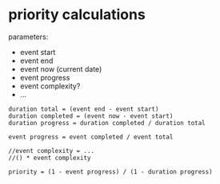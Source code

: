 priority calculations
=====================

parameters:

* event start
* event end
* event now (current date)
* event progress
* event complexity?
* ...

```
duration total = (event end - event start)
duration completed = (event now - event start)
duration progress = duration completed / duration total

event progress = event completed / event total

//event complexity = ...
//() * event complexity

priority = (1 - event progress) / (1 - duration progress)
```
